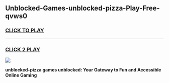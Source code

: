 
## Unblocked-Games-unblocked-pizza-Play-Free-qvws0
<h3>
<a href="https://premium76.site?title=unblocked-pizza&ref=18A1">CLICK TO PLAY</a></h3>
<hr>

<h3>
<a href="https://premium76.site?title=unblocked-pizza&ref=18A1">CLICK 2 PLAY</a>
  
</h3>

<a href="https://premium76.site?title=unblocked-pizza&ref=18A1"><img src="https://clearcache.store/games.png"></a>


**unblocked-pizza games unblocked: Your Gateway to Fun and Accessible Online Gaming**
